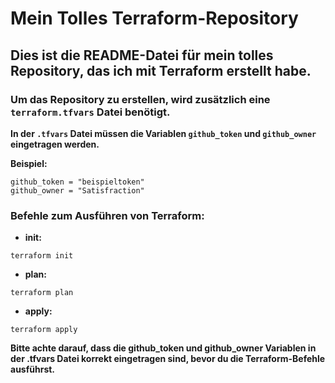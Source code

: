   # Mein Tolles Terraform-Repository

  ## Dies ist die README-Datei für mein tolles Repository, das ich mit Terraform erstellt habe. 

  ### Um das Repository zu erstellen, wird zusätzlich eine `terraform.tfvars` Datei benötigt. 

  **In der `.tfvars` Datei müssen die Variablen `github_token` und `github_owner` eingetragen werden.**

  **Beispiel:**
  ```hcl
  github_token = "beispieltoken"
  github_owner = "Satisfraction"
  ```

  ### Befehle zum Ausführen von Terraform:
  - **init:**
  ```shell
  terraform init
  ```

  - **plan:**
  ```shell
  terraform plan
  ```

  - **apply:**
  ```shell
  terraform apply
  ```

  **Bitte achte darauf, dass die github_token und github_owner Variablen in der .tfvars Datei korrekt eingetragen sind, bevor du die Terraform-Befehle ausführst.**
